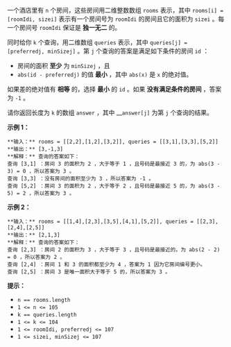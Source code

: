 一个酒店里有 `n` 个房间，这些房间用二维整数数组 `rooms` 表示，其中 `rooms[i] = [roomIdi, sizei]`
表示有一个房间号为 `roomIdi` 的房间且它的面积为 `sizei` 。每一个房间号 `roomIdi` 保证是 **独一无二** 的。

同时给你 `k` 个查询，用二维数组 `queries` 表示，其中 `queries[j] = [preferredj, minSizej]` 。第
`j` 个查询的答案是满足如下条件的房间 `id` ：

  * 房间的面积 **至少** 为 `minSizej` ，且
  * `abs(id - preferredj)` 的值 **最小** ，其中 `abs(x)` 是 `x` 的绝对值。

如果差的绝对值有 **相等** 的，选择 **最小** 的 `id` 。如果 **没有满足条件的房间** ，答案为 `-1` 。

请你返回长度为 `k` 的数组 `answer` ，其中 __`answer[j]` 为第 `j` 个查询的结果。

**示例 1：**

    
    
    **输入：** rooms = [[2,2],[1,2],[3,2]], queries = [[3,1],[3,3],[5,2]]
    **输出：** [3,-1,3]
    **解释：** 查询的答案如下：
    查询 [3,1] ：房间 3 的面积为 2 ，大于等于 1 ，且号码是最接近 3 的，为 abs(3 - 3) = 0 ，所以答案为 3 。
    查询 [3,3] ：没有房间的面积至少为 3 ，所以答案为 -1 。
    查询 [5,2] ：房间 3 的面积为 2 ，大于等于 2 ，且号码是最接近 5 的，为 abs(3 - 5) = 2 ，所以答案为 3 。

**示例 2：**

    
    
    **输入：** rooms = [[1,4],[2,3],[3,5],[4,1],[5,2]], queries = [[2,3],[2,4],[2,5]]
    **输出：** [2,1,3]
    **解释：** 查询的答案如下：
    查询 [2,3] ：房间 2 的面积为 3 ，大于等于 3 ，且号码是最接近的，为 abs(2 - 2) = 0 ，所以答案为 2 。
    查询 [2,4] ：房间 1 和 3 的面积都至少为 4 ，答案为 1 因为它房间编号更小。
    查询 [2,5] ：房间 3 是唯一面积大于等于 5 的，所以答案为 3 。

**提示：**

  * `n == rooms.length`
  * `1 <= n <= 105`
  * `k == queries.length`
  * `1 <= k <= 104`
  * `1 <= roomIdi, preferredj <= 107`
  * `1 <= sizei, minSizej <= 107`

